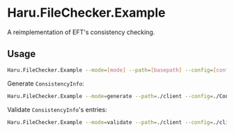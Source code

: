 # Haru.FileChecker.Example

A reimplementation of EFT's consistency checking.

## Usage

```sh
Haru.FileChecker.Example --mode=[mode] --path=[basepath] --config=[config]
```

Generate `ConsistencyInfo`:

```sh
Haru.FileChecker.Example --mode=generate --path=./client --config=./ConsistencyInfo
```

Validate `ConsistencyInfo`'s entries:

```sh
Haru.FileChecker.Example --mode=validate --path=./client --config=./client/ConsistencyInfo
```
